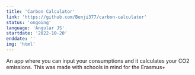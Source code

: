 ```yaml
---
title: 'Carbon Calculator'
link: 'https://github.com/Benji377/carbon-calculator'
status: 'ongoing'
language: 'Angular JS'
startdate: '2022-10-20'
enddate: ''
img: 'html'
---
```


An app where you can input your consumptions and it calculates your CO2 emissions.
This was made with schools in mind for the Erasmus+